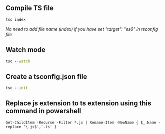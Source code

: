 ## Compile TS file

```cmd
tsc index
```

_No need to add file name (index) if you have set "target": "es6" in tsconfig file_

## Watch mode

```cmd
tsc --watch
```

## Create a tsconfig.json file

```cmd
tsc --init
```

## Replace js extension to ts extension using this command in powershell

```powersheel
Get-ChildItem -Recurse -Filter *.js | Rename-Item -NewName { $_.Name -replace '\.js$','.ts' }
```
